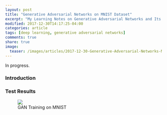 ```yaml
---
layout: post
title: "Generative Adversarial Networks on MNIST Dataset"
excerpt: "My Learning Notes on Generative Adversarial Networks and Its Implementations to Generate Handwritten Digits"
modified: 2017-12-30T14:17:25-04:00
categories: article
tags: [deep learning, generative adversarial networks]
comments: true
share: true
image:
  teaser: /images/articles/2017-12-30-Generative-Adversarial-Networks-MNIST/gans_simple.png
---
```


In progress.

### Introduction

### Test Results

<div class = "titled-image">
<figure class = "titled-image">
    <img src = "{{ site.url }}/images/articles/2017-12-30-Generative-Adversarial-Networks-MNIST/gan_training_animation.gif">
    <figcaption>GAN Training on MNIST</figcaption>
</figure>
</div>